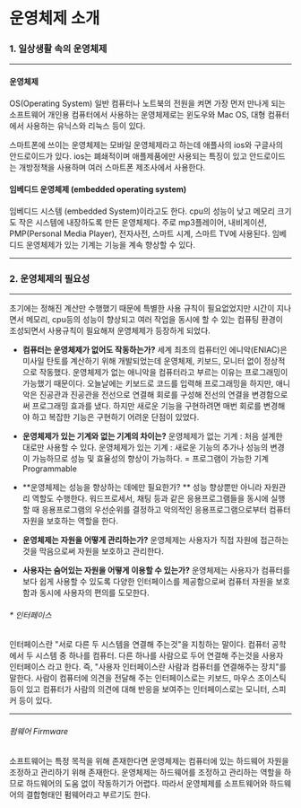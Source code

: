 # 운영체제 소개
### 1. 일상생활 속의 운영체제
------------
#### 운영체제 
OS(Operating System)
일반 컴퓨터나 노트북의 전원을 켜면 가장 먼저 만나게 되는 소프트웨어
개인용 컴퓨터에서 사용하는 운영체제로는 윈도우와 Mac OS, 대형 컴퓨터에서 사용하는 유닉스와 리눅스 등이 있다.

스마트폰에 쓰이는 운영체제는 모바일 운영체제라고 하는데 애플사의 ios와 구글사의 안드로이드가 있다.
ios는 폐쇄적이며 애플제품에만 사용되는 특징이 있고 안드로이드는 개방정책을 사용하며 여러 스마트폰 제조사에서 사용한다. 


#### 임베디드 운영체제 (embedded operating system)
임베디드 시스템 (embedded System)이라고도 한다.
cpu의 성능이 낮고 메모리 크기도 작은 시스템에 내장하도록 만든 운영체제다.
주로  mp3플레이어, 내비게이션, PMP(Personal Media Player), 전자사전, 스마트 시계, 스마트 TV에 사용된다.
임베디드 운영체제가 있는 기계는 기능을 계속 향상할 수 있다.

------------


### 2. 운영체제의 필요성
------------
초기에는 정해진 계산만 수행했기 때문에 특별한 사용 규칙이 필요없었지만 시간이 지나면서 메모리, cpu등의 성능이 향상되고 여러 작업을 동시에 할 수 있는 컴퓨팅 환경이 조성되면서 사용규칙이 필요해져 운영체제가 등장하게 되었다.

- **컴퓨터는 운영체제가 없어도 작동하는가?**
세계 최초의 컴퓨터인 에니악(ENIAC)은 미사일 탄토를 계산하기 위해 개발되었는데 운영체제, 키보드, 모니터 없이 정상적으로 작동했다. 
운영체제가 없는 애니악을 컴퓨터라고 부르는 이유는 프로그래밍이 가능했기 때문이다.
오늘날에는 키보드로 코드를 입력해 프로그래밍을 하지만, 애니악은 진공관과 진공관을 전선으로 연결해 회로를 구성해 전선의 연결을 변경함으로써 프로그래밍 효과를 냈다.
하지만 새로운 기능을 구현하려면 매번 회로를 변경해야 하고 복잡한 기능은 구현하기 어려운 단점이 있었다. 

- **운영체제가 있는 기계와 없는 기계의 차이는?**
운영체제가 없는 기계 : 처음 설계한 대로만 사용할 수 있다.
운영체제가 있는 기계 : 새로운 기능의 추가나 성능의 변경이 가능하므로 성능 및 효율성의 향상이 가능하다. = 프로그램이 가능한 기계 Programmable

- **운영체제는 성능을 향상하는 데에만 필요한가? **
성능 향상뿐만 아니라 자원관리 역할도 수행한다. 
워드프로세서, 채팅 등과 같은 응용프로그램들을 동시에 실행할 때 응용프로그램의 우선순위를 결정하고 악의적인 응용프로그램으로부터 컴퓨터 자원을 보호하는 역할을 한다. 

- **운영체제는 자원을 어떻게 관리하는가?**
운영체제는 사용자가 직접 자원에 접근하는 것을 막음으로써 자원을 보호하고 관리한다.

- **사용자는 숨어있는 자원을 어떻게 이용할 수 있는가?**
운영체제는 사용자가 컴퓨터를 보다 쉽게 사용할 수 있도록 다양한 인터페이스를 제공함으로써 컴퓨터 자원을 보호함과 동시에 사용자의 편의를 도모한다.
###### * 인터페이스
인터페이스란 "서로 다른 두 시스템을 연결해 주는것"을 지칭하는 말이다. 
컴퓨터 공학에서 두 시스템 중 하나를 컴퓨터. 다른 하나를 사람으로 두어 연결해 주는것을 사용자 인터페이스 라고 한다. 
즉, "사용자 인터페이스란 사람과 컴퓨터를 연결해주는 장치"를 말한다.
사람이 컴퓨터에 의견을 전달해 주는 인터페이스로는 키보드, 마우스 조이스틱등이 있고 컴퓨터가 사람의 의견에 대해 반응을 보여주는 인터페이스로는 모니터, 스피커 등이 있다.

------------
###### 펌웨어 Firmware
소프트웨어는 특정 목적을 위해 존재한다면 운영체제는 컴퓨터에 있는 하드웨어 자원을 조정하고 관리하기 위해 존재한다.
운영체제는 하드웨어를 조정하고 관리하는 역할을 하므로 하드웨어의 도움 없이 작동하기가 어렵다.
따라서 운영체제를 소프트웨어와 하드웨어의 결합형태인 펌웨어라고 부르기도 한다. 

